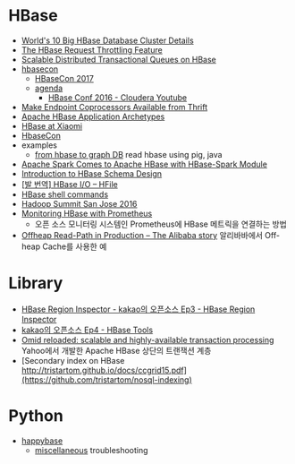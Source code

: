 HBase
=====
* [World's 10 Big HBase Database Cluster Details](http://blog.bizosys.com/2014/05/worlds-10-big-hbase-database-cluster.html)
* [The HBase Request Throttling Feature](https://blogs.apache.org/hbase/entry/the_hbase_request_throttling_feature)
* [Scalable Distributed Transactional Queues on HBase](http://blog.cask.co/2015/05/scalable-distributed-transactional-queues/)
* [hbasecon](http://hbasecon.com/)
  * [HBaseCon 2017](https://easychair.org/cfp/hbasecon2017)
  * [agenda](http://www.hbasecon.com/#agenda)
    * [HBase Conf 2016 - Cloudera Youtube](https://www.youtube.com/playlist?list=PLe-h9HrA9qfDVOeNh1l_T5HvwvkO9raWy)
* [Make Endpoint Coprocessors Available from Thrift](https://issues.apache.org/jira/browse/HBASE-5600)
* [Apache HBase Application Archetypes](http://www.slideshare.net/cloudera/141120-hbasearchetypesstratahw142)
* [HBase at Xiaomi](http://www.slideshare.net/HBaseCon/features-session-4)
* [HbaseCon](http://www.slideshare.net/HBaseCon)
* examples
  * [from hbase to graph DB](https://gist.github.com/hyunjun/55f83bfd91e2b1e24f46) read hbase using pig, java
* [Apache Spark Comes to Apache HBase with HBase-Spark Module](http://blog.cloudera.com/blog/2015/08/apache-spark-comes-to-apache-hbase-with-hbase-spark-module/?elq=b8eb31d395f14250a2c264604a98ed0e&elqCampaignId=987&elqaid=2217&elqat=1&elqTrackId=8472a26fbfcb4511b1a86953234a7bed)
* [Introduction to HBase Schema Design](http://0b4af6cdc2f0c5998459-c0245c5c937c5dedcca3f1764ecc9b2f.r43.cf2.rackcdn.com/9353-login1210_khurana.pdf)
* [[발 번역] HBase I/O – HFile](https://charsyam.wordpress.com/2012/07/01/발-번역-hbase-io-hfile/)
* [HBase shell commands](https://learnhbase.wordpress.com/2013/03/02/hbase-shell-commands/)
* [Hadoop Summit San Jose 2016](https://www.youtube.com/playlist?list=PLKnYDs_-dq16K1NH83Bke2dGGUO3YKZ5b)
* [Monitoring HBase with Prometheus](https://blog.godatadriven.com/hbase-prometheus-monitoring)
  * 오픈 소스 모니터링 시스템인 Prometheus에 HBase 메트릭을 연결하는 방법
* [Offheap Read-Path in Production – The Alibaba story](http://blog.cloudera.com/blog/2017/03/offheap-read-path-in-production-the-alibaba-story/) 알리바바에서 Off-heap Cache를 사용한 예

# Library
* [HBase Region Inspector - kakao의 오픈소스 Ep3 - HBase Region Inspector](http://tech.kakao.com/2016/03/11/opensource-3-hri/)
* [kakao의 오픈소스 Ep4 - HBase Tools](http://tech.kakao.com/2016/03/24/opensource-4-hbase-tools/)
* [Omid reloaded: scalable and highly-available transaction processing](https://blog.acolyer.org/2017/03/17/omid-reloaded-scalable-and-highly-available-transaction-processing/) Yahoo에서 개발한 Apache HBase 상단의 트랜잭션 계층
* [Secondary index on HBase http://tristartom.github.io/docs/ccgrid15.pdf](https://github.com/tristartom/nosql-indexing)

# Python
* [happybase](https://happybase.readthedocs.org/en/latest/user.html)
  * [miscellaneous](https://gist.github.com/hyunjun/0f5f21b45d7d2c02c564) troubleshooting
